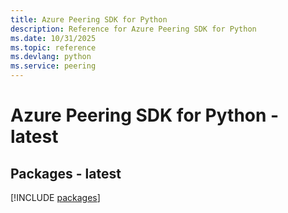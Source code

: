 ```yaml
---
title: Azure Peering SDK for Python
description: Reference for Azure Peering SDK for Python
ms.date: 10/31/2025
ms.topic: reference
ms.devlang: python
ms.service: peering
---
```

# Azure Peering SDK for Python - latest
## Packages - latest
[!INCLUDE [packages](peering-index.md)]